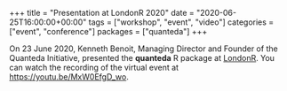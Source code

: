 +++
title = "Presentation at LondonR 2020"
date = "2020-06-25T16:00:00+00:00"
tags = ["workshop", "event", "video"]
categories = ["event", "conference"]
packages = ["quanteda"]
+++

On 23 June 2020, Kenneth Benoit, Managing Director and Founder of the Quanteda Initiative, presented the **quanteda** R package at [LondonR](https://www.londonr.org). You can watch the recording of the virtual event at https://youtu.be/MxW0EfgD_wo.
